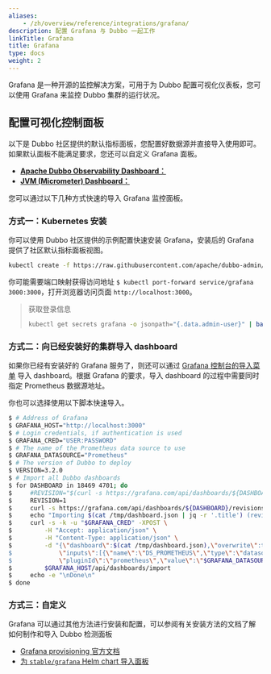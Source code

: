 ```yaml
---
aliases:
    - /zh/overview/reference/integrations/grafana/
description: 配置 Grafana 与 Dubbo 一起工作
linkTitle: Grafana
title: Grafana
type: docs
weight: 2
---
```


Grafana 是一种开源的监控解决方案，可用于为 Dubbo 配置可视化仪表板，您可以使用 Grafana 来监控 Dubbo 集群的运行状况。

## 配置可视化控制面板

以下是 Dubbo 社区提供的默认指标面板，您配置好数据源并直接导入使用即可。如果默认面板不能满足要求，您还可以自定义 Grafana 面板。

* [**Apache Dubbo Observability Dashboard：**](https://grafana.com/grafana/dashboards/18469)
* [**JVM (Micrometer) Dashboard：**](https://grafana.com/grafana/dashboards/4701)

您可以通过以下几种方式快速的导入 Grafana 监控面板。

### 方式一：Kubernetes 安装

你可以使用 Dubbo 社区提供的示例配置快速安装 Grafana，安装后的 Grafana 提供了社区默认指标面板视图。

```bash
kubectl create -f https://raw.githubusercontent.com/apache/dubbo-admin/refactor-with-go/deploy/kubernetes/grafana.yaml
```

你可能需要端口映射获得访问地址 `$ kubectl port-forward service/grafana 3000:3000`，打开浏览器访问页面 `http://localhost:3000`。

> 获取登录信息
> ```bash
> kubectl get secrets grafana -o jsonpath="{.data.admin-user}" | base64 --decode ; echo && kubectl get secrets grafana -o jsonpath="{.data.admin-password}" | base64 --decode ; echo
> ```

### 方式二：向已经安装好的集群导入 dashboard

如果你已经有安装好的 Grafana 服务了，则还可以通过 [Grafana 控制台的导入菜单](https://grafana.com/docs/grafana/v8.4/dashboards/export-import/#importing-a-dashboard) 导入 dashboard。根据 Grafana 的要求，导入 dashboard 的过程中需要同时指定 Prometheus 数据源地址。

你也可以选择使用以下脚本快速导入。

```sh
$ # Address of Grafana
$ GRAFANA_HOST="http://localhost:3000"
$ # Login credentials, if authentication is used
$ GRAFANA_CRED="USER:PASSWORD"
$ # The name of the Prometheus data source to use
$ GRAFANA_DATASOURCE="Prometheus"
$ # The version of Dubbo to deploy
$ VERSION=3.2.0
$ # Import all Dubbo dashboards
$ for DASHBOARD in 18469 4701; do
$     #REVISION="$(curl -s https://grafana.com/api/dashboards/${DASHBOARD}/revisions -s | jq ".items[] | select(.description | contains(\"${VERSION}\")) | .revision")"
$     REVISION=1
$     curl -s https://grafana.com/api/dashboards/${DASHBOARD}/revisions/${REVISION}/download > /tmp/dashboard.json
$     echo "Importing $(cat /tmp/dashboard.json | jq -r '.title') (revision ${REVISION}, id ${DASHBOARD})..."
$     curl -s -k -u "$GRAFANA_CRED" -XPOST \
$         -H "Accept: application/json" \
$         -H "Content-Type: application/json" \
$         -d "{\"dashboard\":$(cat /tmp/dashboard.json),\"overwrite\":true, \
$             \"inputs\":[{\"name\":\"DS_PROMETHEUS\",\"type\":\"datasource\", \
$             \"pluginId\":\"prometheus\",\"value\":\"$GRAFANA_DATASOURCE\"}]}" \
$         $GRAFANA_HOST/api/dashboards/import
$     echo -e "\nDone\n"
$ done
```

### 方式三：自定义
Grafana 可以通过其他方法进行安装和配置，可以参阅有关安装方法的文档了解如何制作和导入 Dubbo 检测面板
* [Grafana provisioning 官方文档](https://grafana.com/docs/grafana/latest/administration/provisioning/#dashboards)
* [为 `stable/grafana` Helm chart 导入面板](https://github.com/helm/charts/tree/master/stable/grafana#import-dashboards)
